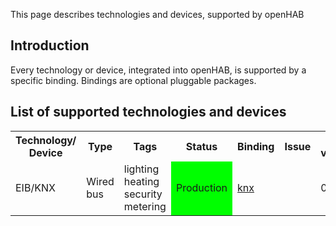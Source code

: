This page describes technologies and devices, supported by openHAB

## Introduction

Every technology or device, integrated into openHAB, is supported by a specific binding. Bindings are optional pluggable packages.

## List of supported technologies and devices

<table>
<tr>
	<th>Technology/<br>Device</th>
	<th>Type</th>
	<th>Tags</th>
	<th>Status</th>
	<th>Binding</th>
	<th>Issue</th>
	<th>Since version</th>
</tr>
<tr>
	<td>EIB/KNX</td>
	<td>Wired bus</td>
	<td>lighting heating security metering</td>
        <td bgcolor="#00FF00">Production</td>
	<td><a href="https://github.com/openhab/openhab/wiki/KNX-Binding">knx</a></td>
	<td></td>
	<td>0.1</td>
</tr>
</table>

